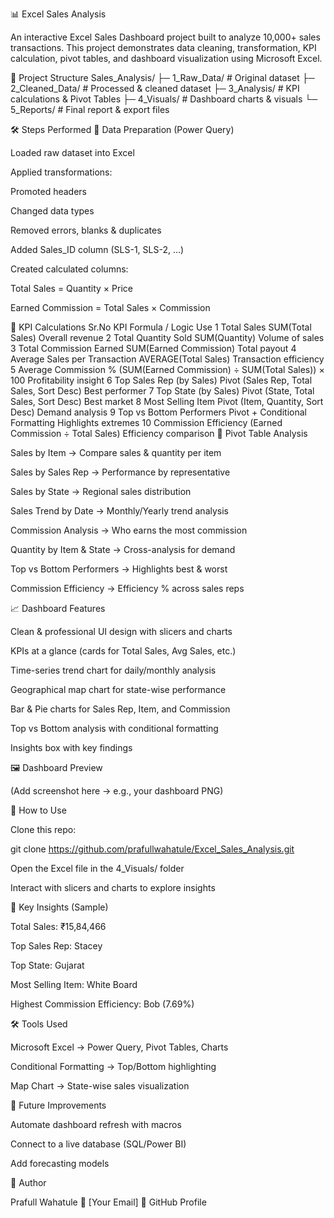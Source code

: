 📊 Excel Sales Analysis

An interactive Excel Sales Dashboard project built to analyze 10,000+ sales transactions.
This project demonstrates data cleaning, transformation, KPI calculation, pivot tables, and dashboard visualization using Microsoft Excel.

📂 Project Structure
Sales_Analysis/
 ├─ 1_Raw_Data/        # Original dataset
 ├─ 2_Cleaned_Data/    # Processed & cleaned dataset
 ├─ 3_Analysis/        # KPI calculations & Pivot Tables
 ├─ 4_Visuals/         # Dashboard charts & visuals
 └─ 5_Reports/         # Final report & export files

🛠️ Steps Performed
🔹 Data Preparation (Power Query)

Loaded raw dataset into Excel

Applied transformations:

Promoted headers

Changed data types

Removed errors, blanks & duplicates

Added Sales_ID column (SLS-1, SLS-2, ...)

Created calculated columns:

Total Sales = Quantity × Price

Earned Commission = Total Sales × Commission

🔹 KPI Calculations
Sr.No	KPI	Formula / Logic	Use
1	Total Sales	SUM(Total Sales)	Overall revenue
2	Total Quantity Sold	SUM(Quantity)	Volume of sales
3	Total Commission Earned	SUM(Earned Commission)	Total payout
4	Average Sales per Transaction	AVERAGE(Total Sales)	Transaction efficiency
5	Average Commission %	(SUM(Earned Commission) ÷ SUM(Total Sales)) × 100	Profitability insight
6	Top Sales Rep (by Sales)	Pivot (Sales Rep, Total Sales, Sort Desc)	Best performer
7	Top State (by Sales)	Pivot (State, Total Sales, Sort Desc)	Best market
8	Most Selling Item	Pivot (Item, Quantity, Sort Desc)	Demand analysis
9	Top vs Bottom Performers	Pivot + Conditional Formatting	Highlights extremes
10	Commission Efficiency	(Earned Commission ÷ Total Sales)	Efficiency comparison
🔹 Pivot Table Analysis

Sales by Item → Compare sales & quantity per item

Sales by Sales Rep → Performance by representative

Sales by State → Regional sales distribution

Sales Trend by Date → Monthly/Yearly trend analysis

Commission Analysis → Who earns the most commission

Quantity by Item & State → Cross-analysis for demand

Top vs Bottom Performers → Highlights best & worst

Commission Efficiency → Efficiency % across sales reps

📈 Dashboard Features

Clean & professional UI design with slicers and charts

KPIs at a glance (cards for Total Sales, Avg Sales, etc.)

Time-series trend chart for daily/monthly analysis

Geographical map chart for state-wise performance

Bar & Pie charts for Sales Rep, Item, and Commission

Top vs Bottom analysis with conditional formatting

Insights box with key findings

🖼️ Dashboard Preview

(Add screenshot here → e.g., your dashboard PNG)

🚀 How to Use

Clone this repo:

git clone https://github.com/prafullwahatule/Excel_Sales_Analysis.git


Open the Excel file in the 4_Visuals/ folder

Interact with slicers and charts to explore insights

🎯 Key Insights (Sample)

Total Sales: ₹15,84,466

Top Sales Rep: Stacey

Top State: Gujarat

Most Selling Item: White Board

Highest Commission Efficiency: Bob (7.69%)

🛠️ Tools Used

Microsoft Excel → Power Query, Pivot Tables, Charts

Conditional Formatting → Top/Bottom highlighting

Map Chart → State-wise sales visualization

📌 Future Improvements

Automate dashboard refresh with macros

Connect to a live database (SQL/Power BI)

Add forecasting models

👤 Author

Prafull Wahatule
📧 [Your Email]
🔗 GitHub Profile
